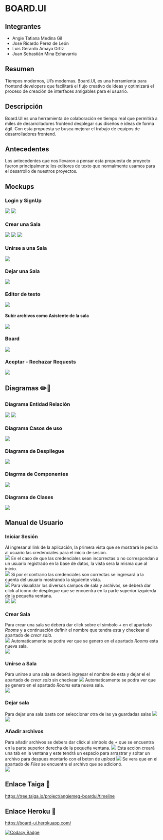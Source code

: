 # BOARD.UI
## Integrantes
-  Angie Tatiana Medina Gil
-  Jose Ricardo Pérez de León
-  Luis Gerardo Amaya Ortíz
-  Juan Sebastián Mina Echavarría
 
## Resumen
Tiempos modernos, UI’s modernas. Board.UI, es una herramienta para frontend developers que facilitará el flujo creativo de ideas y optimizará el proceso de creación de interfaces amigables para el usuario. 

## Descripción

Board.UI es una herramienta de colaboración en tiempo real que permitirá a miles de desarrolladores frontend desplegar sus diseños e ideas de forma ágil. Con esta propuesta se busca mejorar el trabajo de equipos de desarrolladores frontend.

## Antecedentes

Los antecedentes que nos llevaron a pensar esta propuesta de proyecto fueron principalmente los editores de texto que normalmente usamos para el desarrollo de nuestros proyectos.

## Mockups 

### Login y SignUp
![](Img/MockUps/LogIn.png)
![](Img/MockUps/SignUp.png)

### Crear una Sala
![](Img/MockUps/CrearSala.png)
![](Img/MockUps/CrearSala,SubirArchivos.png)
![](Img/MockUps/ConfiguracionSala.png)

### Unirse a una Sala
![](Img/MockUps/UnirseSala.png)
### Dejar una Sala
![](Img/MockUps/DejarSala.png)

### Editor de texto
![](Img/MockUps/EditorTexto.png)
#### Subir archivos como Asistente de la sala
![](Img/MockUps/Editor-SubirArchivo.png)
### Board
![](Img/MockUps/Editor-Board.png)

### Aceptar - Rechazar Requests
![](Img/MockUps/Aceptar-RechazarRequests.png)

## Diagramas ✏️📐

### Diagrama Entidad Relación
![](Img/Diagramas/DiagramaEntidadRelacion1.PNG)
![](Img/Diagramas/DiagramaEntidadRelacion2.PNG)
### Diagrama Casos de uso
![](Img/Diagramas/DiagramaCasosUso.PNG)
### Diagrama de Despliegue
![](Img/Diagramas/DiagramaDespliegue.PNG)
### Diagrma de Componentes
![](Img/Diagramas/DiagramaComponentes.PNG)
### Diagrama de Clases
![](Img/Diagramas/DiagramaDeClases.PNG)

## Manual de Usuario
### Iniciar Sesión
Al ingresar al link de la aplicación, la primera vista que se mostrará le pedira al usuario las credenciales para el inicio de sesión.  
![](Img/Manual/IniciarSesion.PNG)
En el caso de que las credenciales sean incorrectas o no correspondan a un usuario registrado en la base de datos, la vista sera la misma que al inicio.  
![](Img/Manual/IniciarSesion.PNG)
Si por el contrario las credenciales son correctas se ingresará a la cuenta del usuario mostrando la siguiente vista.  
![](Img/Manual/Home.PNG)
Para visualizar los diversos campos de sala y archivos, se deberá dar click al icono de desplegue que se encuentra en la parte superior izquierda de la pequeña ventana.  
![](Img/Manual/Home2.png)
![](Img/Manual/Menu.png)

### Crear Sala
Para crear una sala se deberá dar click sobre el simbolo *+* en el apartado *Rooms* y a continuación definir el nombre que tendra esta y checkear el apartado de *crear sala*.  
![](Img/Manual/CreateRoom.PNG)
Automaticamente se podra ver que se genero en el apartado *Rooms* esta nueva sala.  
![](Img/Manual/CreateRoom2.PNG)  
### Unirse a Sala
Para unirse a una sala se deberá ingresar el nombre de esta y dejar el el apartado de *crear sala* sin checkear
![](Img/Manual/JoinRoom.PNG)
Automaticamente se podra ver que se genero en el apartado *Rooms* esta nueva sala.  
![](Img/Manual/JoinRoom2.PNG)    

### Dejar sala
Para dejar una sala basta con seleccionar otra de las ya guardadas salas
![](Img/Manual/ChangeRoom.PNG)
![](Img/Manual/ChangeRoom2.PNG)

### Añadir archivos
Para añadir archivos se debera dar click al simbolo de *+* que se encuentra en la parte superior derecha de la pequeña ventana.
![](Img/Manual/AddFile.PNG)
Esta acción creará una tab en la ventana y este tendrá un espacio para arrastrar y soltar un archivo para despues montarlo con el boton de *upload*
![](Img/Manual/AddFile2.PNG)
Se vera que en el apartado de *Files* se encuentra el archivo que se adicionó.  
![](Img/Manual/AddFile3.PNG)

## Enlace Taiga 🔗
https://tree.taiga.io/project/angiemeg-boardui/timeline


## Enlace Heroku 🔗
https://board-ui.herokuapp.com/

[![Codacy Badge](https://app.codacy.com/project/badge/Grade/1c29dacb74cd4b28a85e7fc3d5392d4d)](https://www.codacy.com/gh/BOARD-UI/BOARD.UI/dashboard?utm_source=github.com&amp;utm_medium=referral&amp;utm_content=BOARD-UI/BOARD.UI&amp;utm_campaign=Badge_Grade)
